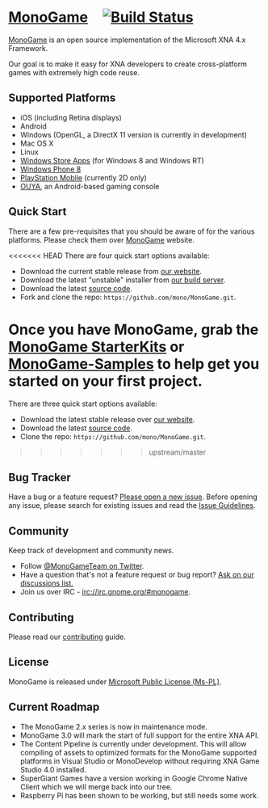 # [MonoGame](http://monogame.net/) <a href='http://monogame.net/' target='_blank'><img src='https://github.com/mono/MonoGame/blob/develop/Graphics/Logos/MonogameLogo32x32.png?raw=true' width='16' height='16'></a> [![Build Status](http://build.monogame.net/job/develop-win/badge/icon)](http://build.monogame.net/job/develop-win/)

[MonoGame](http://monogame.net) is an open source implementation of the Microsoft XNA 4.x Framework. 

Our goal is to make it easy for XNA developers to create cross-platform games with extremely high code reuse.

## Supported Platforms

* iOS (including Retina displays)
* Android
* Windows (OpenGL, a DirectX 11 version is currently in development)
* Mac OS X
* Linux
* [Windows Store Apps](http://dev.windows.com) (for Windows 8 and Windows RT)
* [Windows Phone 8](http://dev.windowsphone.com)
* [PlayStation Mobile](https://psm.playstation.net/portal/en/index.html) (currently 2D only)
* [OUYA](http://ouya.tv), an Android-based gaming console

## Quick Start

There are a few pre-requisites that you should be aware of for the various platforms. Please check them over [MonoGame](http://monogame.net/downloads) website.

<<<<<<< HEAD
There are four quick start options available:
* Download the current stable release from [our website](http://monogame.net/downloads).
* Download the latest "unstable" installer from [our build server](http://build.monogame.net/job/develop-win/lastSuccessfulBuild/artifact/Installers/Windows/).
* Download the latest [source code](https://github.com/mono/MonoGame/archive/develop.zip).
* Fork and clone the repo: `https://github.com/mono/MonoGame.git`.

Once you have MonoGame, grab the [MonoGame StarterKits](https://github.com/kungfubanana/MonoGame-StarterKits) or [MonoGame-Samples](https://github.com/CartBlanche/MonoGame-Samples) to help get you started on your first project.
=======
There are three quick start options available:
* Download the latest stable release over [our website](http://monogame.net/downloads).
* Download the latest [source code](https://github.com/mono/MonoGame/archive/develop.zip).
* Clone the repo: `https://github.com/mono/MonoGame.git`.
>>>>>>> upstream/master

## Bug Tracker

Have a bug or a feature request? [Please open a new issue](https://github.com/mono/MonoGame/issues). Before opening any issue, please search for existing issues and read the [Issue Guidelines](https://github.com/necolas/issue-guidelines).

## Community

Keep track of development and community news.

* Follow [@MonoGameTeam on Twitter](https://twitter.com/monogameteam).
* Have a question that's not a feature request or bug report? [Ask on our discussions list.](http://monogame.codeplex.com/discussions)
* Join us over IRC - [irc://irc.gnome.org/#monogame](http://mibbit.com/?server=irc.gnome.org&channel=%23monogame). 

## Contributing

Please read our [contributing](https://github.com/mono/MonoGame/blob/develop/CONTRIBUTING.md) guide.

## License

MonoGame is released under [Microsoft Public License (Ms-PL)](https://github.com/mono/MonoGame/blob/develop/LICENSE.txt).

## Current Roadmap

* The MonoGame 2.x series is now in maintenance mode.
* MonoGame 3.0 will mark the start of full support for the entire XNA API.
* The Content Pipeline is currently under development. This will allow compiling of assets to optimized formats for the MonoGame supported platforms in Visual Studio or MonoDevelop without requiring XNA Game Studio 4.0 installed.
* SuperGiant Games have a version working in Google Chrome Native Client which we will merge back into our tree.
* Raspberry Pi has been shown to be working, but still needs some work.
